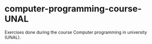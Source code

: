 # computer-programming-course-UNAL
Exercises done during the course Computer programming in university (UNAL).
